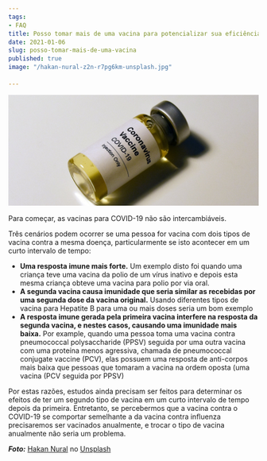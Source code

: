 ```yaml
---
tags:
- FAQ
title: Posso tomar mais de uma vacina para potencializar sua eficiência?
date: 2021-01-06
slug: posso-tomar-mais-de-uma-vacina
published: true
image: "/hakan-nural-z2n-r7pg6km-unsplash.jpg"

---
```

![](/vaccine-covid.jpg)

Para começar, as vacinas para COVID-19 não são intercambiáveis.

Três cenários podem ocorrer se uma pessoa for vacina com dois tipos de vacina contra a mesma doença, particularmente se isto acontecer em um curto intervalo de tempo:

* **Uma resposta imune mais forte.** Um exemplo disto foi quando uma criança teve uma vacina da polio de um vírus inativo e depois esta mesma criança obteve uma vacina para polio por via oral.
* **A segunda vacina causa imunidade que seria similar as recebidas por uma segunda dose da vacina original.** Usando diferentes tipos de vacina para Hepatite B para uma ou mais doses seria um bom exemplo
* **A resposta imune gerada pela primeira vacina interfere na resposta da segunda vacina, e nestes casos, causando uma imunidade mais baixa.** Por example, quando uma pessoa toma uma vacina contra pneumococcal polysaccharide (PPSV) seguida por uma outra vacina com uma proteína menos agressiva, chamada de pneumococcal conjugate vaccine (PCV), elas possuem uma resposta de anti-corpos mais baixa que pessoas que tomaram a vacina na ordem oposta (uma vacina (PCV seguida por PPSV)

Por estas razões, estudos ainda precisam ser feitos para determinar os efeitos de ter um segundo tipo de vacina em um curto intervalo de tempo depois da primeira. Entretanto, se percebermos que a vacina contra o COVID-19 se comportar semelhante a da vacina contra influenza precisaremos ser vacinados anualmente, e trocar o tipo de vacina anualmente não seria um problema.

**_Foto:_** [Hakan Nural](https://unsplash.com/@hakannural?utm_source=unsplash&utm_medium=referral&utm_content=creditCopyText) no [Unsplash](https://unsplash.com/s/photos/vaccines?utm_source=unsplash&utm_medium=referral&utm_content=creditCopyText)
